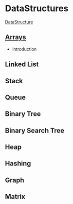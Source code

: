 # DataStructures

[DataStructure](https://www.geeksforgeeks.org/data-structures/?ref=shm)

## [Arrays](https://www.geeksforgeeks.org/array-data-structure/)

- Introduction

## Linked List

## Stack

## Queue

## Binary Tree

## Binary Search Tree

## Heap

## Hashing

## Graph

## Matrix
